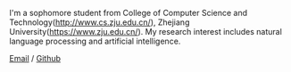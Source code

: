 I'm a sophomore student from College of Computer Science and Technology(http://www.cs.zju.edu.cn/), Zhejiang University(https://www.zju.edu.cn/). My research interest includes natural language processing and artificial intelligence.

[Email](mailto:3230102288@zju.edu.cn) / [Github](https://github.com/Thedogofwishdell) 
